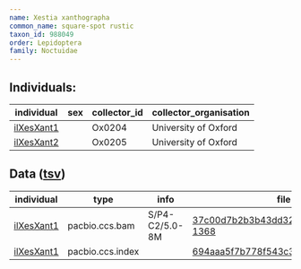 ```yaml
---
name: Xestia xanthographa
common_name: square-spot rustic
taxon_id: 988049
order: Lepidoptera
family: Noctuidae
---
```


## Individuals:

| individual | sex | collector_id | collector_organisation |
| ---------- | --- | ------------ | ---------------------- |
| [ilXesXant1](ilXesXant1.md) |  | Ox0204 | University of Oxford |
| [ilXesXant2](ilXesXant2.md) |  | Ox0205 | University of Oxford |

## Data ([tsv](Xestia_xanthographa_data.tsv))

| individual | type | info | file |
| ---------- | ---- | ---- | ---- |
| [ilXesXant1](ilXesXant1.md) | pacbio.ccs.bam | S/P4-C2/5.0-8M | [37c00d7b2b3b43dd327f64a4cc58edc4-1368](https://darwin.cog.sanger.ac.uk/insects/Xestia_xanthographa/ilXesXant1/genomic_data/pacbio/m64089_200202_115700.ccs.bam) |
| [ilXesXant1](ilXesXant1.md) | pacbio.ccs.index |  | [694aaa5f7b778f543c32f26b358cffe1-2](https://darwin.cog.sanger.ac.uk/insects/Xestia_xanthographa/ilXesXant1/genomic_data/pacbio/m64089_200202_115700.ccs.bam.pbi) |
